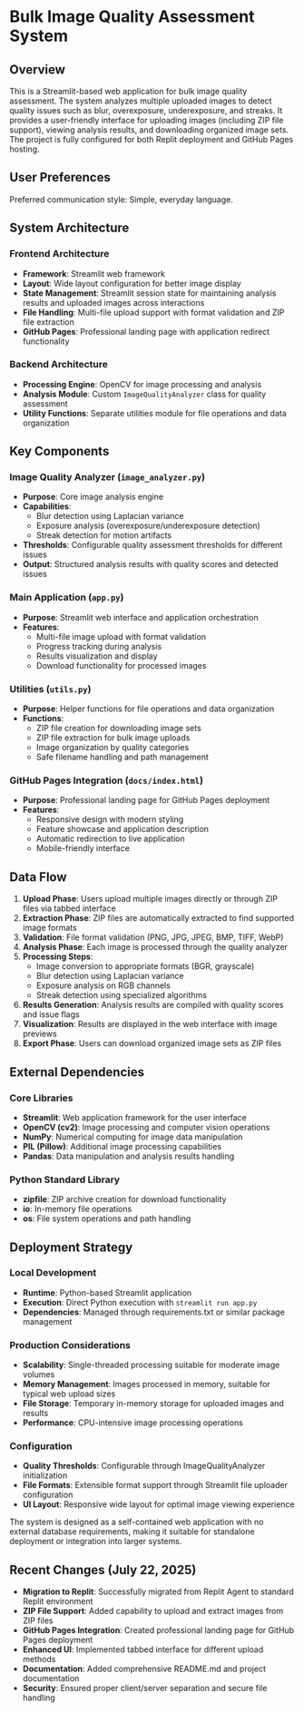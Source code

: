 # Bulk Image Quality Assessment System

## Overview

This is a Streamlit-based web application for bulk image quality assessment. The system analyzes multiple uploaded images to detect quality issues such as blur, overexposure, underexposure, and streaks. It provides a user-friendly interface for uploading images (including ZIP file support), viewing analysis results, and downloading organized image sets. The project is fully configured for both Replit deployment and GitHub Pages hosting.

## User Preferences

Preferred communication style: Simple, everyday language.

## System Architecture

### Frontend Architecture
- **Framework**: Streamlit web framework
- **Layout**: Wide layout configuration for better image display
- **State Management**: Streamlit session state for maintaining analysis results and uploaded images across interactions
- **File Handling**: Multi-file upload support with format validation and ZIP file extraction
- **GitHub Pages**: Professional landing page with application redirect functionality

### Backend Architecture
- **Processing Engine**: OpenCV for image processing and analysis
- **Analysis Module**: Custom `ImageQualityAnalyzer` class for quality assessment
- **Utility Functions**: Separate utilities module for file operations and data organization

## Key Components

### Image Quality Analyzer (`image_analyzer.py`)
- **Purpose**: Core image analysis engine
- **Capabilities**: 
  - Blur detection using Laplacian variance
  - Exposure analysis (overexposure/underexposure detection)
  - Streak detection for motion artifacts
- **Thresholds**: Configurable quality assessment thresholds for different issues
- **Output**: Structured analysis results with quality scores and detected issues

### Main Application (`app.py`)
- **Purpose**: Streamlit web interface and application orchestration
- **Features**:
  - Multi-file image upload with format validation
  - Progress tracking during analysis
  - Results visualization and display
  - Download functionality for processed images

### Utilities (`utils.py`)
- **Purpose**: Helper functions for file operations and data organization
- **Functions**:
  - ZIP file creation for downloading image sets
  - ZIP file extraction for bulk image uploads
  - Image organization by quality categories
  - Safe filename handling and path management

### GitHub Pages Integration (`docs/index.html`)
- **Purpose**: Professional landing page for GitHub Pages deployment
- **Features**:
  - Responsive design with modern styling
  - Feature showcase and application description
  - Automatic redirection to live application
  - Mobile-friendly interface

## Data Flow

1. **Upload Phase**: Users upload multiple images directly or through ZIP files via tabbed interface
2. **Extraction Phase**: ZIP files are automatically extracted to find supported image formats
3. **Validation**: File format validation (PNG, JPG, JPEG, BMP, TIFF, WebP)
4. **Analysis Phase**: Each image is processed through the quality analyzer
4. **Processing Steps**:
   - Image conversion to appropriate formats (BGR, grayscale)
   - Blur detection using Laplacian variance
   - Exposure analysis on RGB channels
   - Streak detection using specialized algorithms
5. **Results Generation**: Analysis results are compiled with quality scores and issue flags
6. **Visualization**: Results are displayed in the web interface with image previews
7. **Export Phase**: Users can download organized image sets as ZIP files

## External Dependencies

### Core Libraries
- **Streamlit**: Web application framework for the user interface
- **OpenCV (cv2)**: Image processing and computer vision operations
- **NumPy**: Numerical computing for image data manipulation
- **PIL (Pillow)**: Additional image processing capabilities
- **Pandas**: Data manipulation and analysis results handling

### Python Standard Library
- **zipfile**: ZIP archive creation for download functionality
- **io**: In-memory file operations
- **os**: File system operations and path handling

## Deployment Strategy

### Local Development
- **Runtime**: Python-based Streamlit application
- **Execution**: Direct Python execution with `streamlit run app.py`
- **Dependencies**: Managed through requirements.txt or similar package management

### Production Considerations
- **Scalability**: Single-threaded processing suitable for moderate image volumes
- **Memory Management**: Images processed in memory, suitable for typical web upload sizes
- **File Storage**: Temporary in-memory storage for uploaded images and results
- **Performance**: CPU-intensive image processing operations

### Configuration
- **Quality Thresholds**: Configurable through ImageQualityAnalyzer initialization
- **File Formats**: Extensible format support through Streamlit file uploader configuration
- **UI Layout**: Responsive wide layout for optimal image viewing experience

The system is designed as a self-contained web application with no external database requirements, making it suitable for standalone deployment or integration into larger systems.

## Recent Changes (July 22, 2025)

- **Migration to Replit**: Successfully migrated from Replit Agent to standard Replit environment
- **ZIP File Support**: Added capability to upload and extract images from ZIP files
- **GitHub Pages Integration**: Created professional landing page for GitHub Pages deployment
- **Enhanced UI**: Implemented tabbed interface for different upload methods
- **Documentation**: Added comprehensive README.md and project documentation
- **Security**: Ensured proper client/server separation and secure file handling